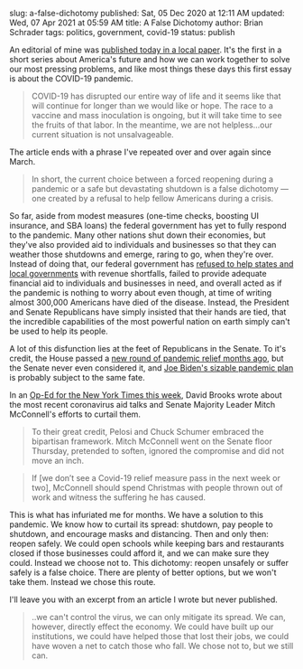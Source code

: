 slug: a-false-dichotomy
published: Sat, 05 Dec 2020 at 12:11 AM
updated: Wed, 07 Apr 2021 at 05:59 AM
title: A False Dichotomy
author: Brian Schrader
tags: politics, government, covid-19
status: publish

An editorial of mine was [published today in a local paper][1]. It's the first in a short series about America's future and how we can work together to solve our most pressing problems, and like most things these days this first essay is about the COVID-19 pandemic.

> COVID-19 has disrupted our entire way of life and it seems like that will continue for longer than we would like or hope. The race to a vaccine and mass inoculation is ongoing, but it will take time to see the fruits of that labor. In the meantime, we are not helpless...our current situation is not unsalvageable.

The article ends with a phrase I've repeated over and over again since March.

> In short, the current choice between a forced reopening during a pandemic or a safe but devastating shutdown is a false dichotomy — one created by a refusal to help fellow Americans during a crisis.

So far, aside from modest measures (one-time checks, boosting UI insurance, and SBA loans) the federal government has yet to fully respond to the pandemic. Many other nations shut down their economies, but they've also provided aid to individuals and businesses so that they can weather those shutdowns and emerge, raring to go, when they're over. Instead of doing that, our federal government has [refused to help states and local governments][2] with revenue shortfalls, failed to provide adequate financial aid to individuals and businesses in need, and overall acted as if the pandemic is nothing to worry about even though, at time of writing almost 300,000 Americans have died of the disease. Instead, the President and Senate Republicans have simply insisted that their hands are tied, that the incredible capabilities of the most powerful nation on earth simply can't be used to help its people.

A lot of this disfunction lies at the feet of Republicans in the Senate. To it's credit, the House passed a [new round of pandemic relief months ago][4], but the Senate never even considered it, and [Joe Biden's sizable pandemic plan][5] is probably subject to the same fate.

In an [Op-Ed for the New York Times this week][3], David Brooks wrote about the most recent coronavirus aid talks and Senate Majority Leader Mitch McConnell's efforts to curtail them.

> To their great credit, Pelosi and Chuck Schumer embraced the bipartisan framework. Mitch McConnell went on the Senate floor Thursday, pretended to soften, ignored the compromise and did not move an inch.

> If [we don’t see a Covid-19 relief measure pass in the next week or two], McConnell should spend Christmas with people thrown out of work and witness the suffering he has caused.

This is what has infuriated me for months. We have a solution to this pandemic. We know how to curtail its spread: shutdown, pay people to shutdown, and encourage masks and distancing. Then and only then: reopen safely. We could open schools while keeping bars and restaurants closed if those businesses could afford it, and we can make sure they could. Instead we choose not to. This dichotomy: reopen unsafely or suffer safely is a false choice. There are plenty of better options, but we won't take them. Instead we chose this route.

I'll leave you with an excerpt from an article I wrote but never published.

> ..we can't control the virus, we can only mitigate its spread. We can, however, directly effect the economy. We could have built up our institutions, we could have helped those that lost their jobs, we could have woven a net to catch those who fall. We chose not to, but we still can.


[1]: https://sduptownnews.com/guest-editorial-the-way-forward-conquering-the-pandemic/
[2]: https://www.nytimes.com/2020/04/22/us/coronavirus-mcconnell-states-bankruptcy.html
[3]: https://www.nytimes.com/2020/12/03/opinion/covid-relief-mitch-mcconnell.html
[4]: https://www.vox.com/2020/5/15/21258854/house-three-trillion-stimulus-bill
[5]: https://www.vox.com/policy-and-politics/2020/7/1/21310194/voxcare-biden-trump-coronavirus-response
